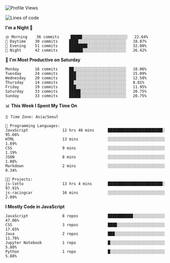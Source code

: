 <!--START_SECTION:waka-->
![Profile Views](http://img.shields.io/badge/Profile%20Views-1-blue)

![Lines of code](https://img.shields.io/badge/From%20Hello%20World%20I%27ve%20Written-90915%20lines%20of%20code-blue)

**I'm a Night 🦉** 

```text
🌞 Morning    36 commits     █████░░░░░░░░░░░░░░░░░░░░   22.64% 
🌆 Daytime    30 commits     ████░░░░░░░░░░░░░░░░░░░░░   18.87% 
🌃 Evening    51 commits     ████████░░░░░░░░░░░░░░░░░   32.08% 
🌙 Night      42 commits     ██████░░░░░░░░░░░░░░░░░░░   26.42%

```
📅 **I'm Most Productive on Saturday** 

```text
Monday       16 commits     ██░░░░░░░░░░░░░░░░░░░░░░░   10.06% 
Tuesday      24 commits     ███░░░░░░░░░░░░░░░░░░░░░░   15.09% 
Wednesday    20 commits     ███░░░░░░░░░░░░░░░░░░░░░░   12.58% 
Thursday     14 commits     ██░░░░░░░░░░░░░░░░░░░░░░░   8.81% 
Friday       19 commits     ███░░░░░░░░░░░░░░░░░░░░░░   11.95% 
Saturday     33 commits     █████░░░░░░░░░░░░░░░░░░░░   20.75% 
Sunday       33 commits     █████░░░░░░░░░░░░░░░░░░░░   20.75%

```


📊 **This Week I Spent My Time On** 

```text
⌚︎ Time Zone: Asia/Seoul

💬 Programming Languages: 
JavaScript               12 hrs 46 mins      ████████████████████████░   95.66% 
HTML                     13 mins             ░░░░░░░░░░░░░░░░░░░░░░░░░   1.69% 
CSS                      9 mins              ░░░░░░░░░░░░░░░░░░░░░░░░░   1.19% 
JSON                     8 mins              ░░░░░░░░░░░░░░░░░░░░░░░░░   1.08% 
Markdown                 2 mins              ░░░░░░░░░░░░░░░░░░░░░░░░░   0.34%

🐱‍💻 Projects: 
js-lotto                 13 hrs 4 mins       ████████████████████████░   97.91% 
js-racingcar             16 mins             ░░░░░░░░░░░░░░░░░░░░░░░░░   2.09%

```

**I Mostly Code in JavaScript** 

```text
JavaScript               8 repos             ███████████░░░░░░░░░░░░░░   47.06% 
CSS                      3 repos             ████░░░░░░░░░░░░░░░░░░░░░   17.65% 
Java                     2 repos             ███░░░░░░░░░░░░░░░░░░░░░░   11.76% 
Jupyter Notebook         1 repo              █░░░░░░░░░░░░░░░░░░░░░░░░   5.88% 
Python                   1 repo              █░░░░░░░░░░░░░░░░░░░░░░░░   5.88%

```



<!--END_SECTION:waka-->
